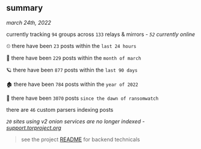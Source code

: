 
## summary
_march 24th, 2022_

currently tracking `94` groups across `133` relays & mirrors - _`52` currently online_

⏲ there have been `23` posts within the `last 24 hours`

🦈 there have been `229` posts within the `month of march`

🪐 there have been `877` posts within the `last 90 days`

🏚 there have been `784` posts within the `year of 2022`

🦕 there have been `3070` posts `since the dawn of ransomwatch`

there are `46` custom parsers indexing posts

_`20` sites using v2 onion services are no longer indexed - [support.torproject.org](https://support.torproject.org/onionservices/v2-deprecation/)_

> see the project [README](https://github.com/thetanz/ransomwatch#ransomwatch--) for backend technicals
